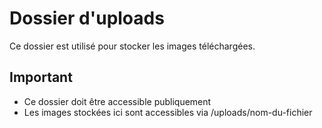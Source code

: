 # Dossier d'uploads

Ce dossier est utilisé pour stocker les images téléchargées.

## Important
- Ce dossier doit être accessible publiquement
- Les images stockées ici sont accessibles via /uploads/nom-du-fichier
